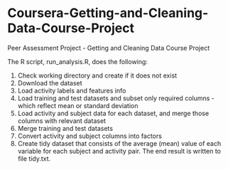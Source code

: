 # Coursera-Getting-and-Cleaning-Data-Course-Project
Peer Assessment Project - Getting and Cleaning Data Course Project

The R script, run_analysis.R, does the following:

1. Check working directory and create if it does not exist
2. Download the dataset 
3. Load activity labels and features info
3. Load training and test datasets and subset only required columns - which      reflect mean or standard deviation
4. Load activity and subject data for each dataset, and merge those columns with relevant dataset
5. Merge training and test datasets
6. Convert activity and subject columns into factors
7. Create tidy dataset that consists of the average (mean) value of each variable for each subject and activity pair.
The end result is written to file tidy.txt.
